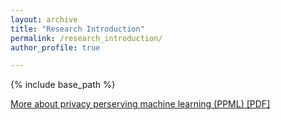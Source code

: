 ```yaml
---
layout: archive
title: "Research Introduction"
permalink: /research_introduction/
author_profile: true

---
```


{% include base_path %}

[More about privacy perserving machine learning (PPML) [PDF]](https://bwtseng.github.io/files/PPML-intro.pdf)


  

